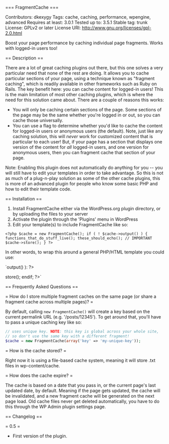 === FragmentCache ===

Contributors: dkexygy
Tags: cache, caching, performance, wpengine, advanced
Requires at least: 3.0.1
Tested up to: 3.5.1
Stable tag: trunk
License: GPLv2 or later
License URI: http://www.gnu.org/licenses/gpl-2.0.html

Boost your page performance by caching individual page fragments. Works with logged-in users too! 

== Description ==

There are a lot of great caching plugins out there, but this one solves a very particular need that none of the rest are doing. It allows you to cache particular sections of your page, using a technique known as "fragment caching", which is readily available in other frameworks such as Ruby on Rails. The key benefit here: you can cache content for logged-in users! This is the main limitation of most other caching plugins, which is where the need for this solution came about. There are a couple of reasons this works:

* You will only be caching certain sections of the page. Some sections of the page may be the same whether you're logged in or out, so you can cache those universally.
* You can use a flag to determine whether you'd like to cache the content for logged-in users or anonymous users (the default). Note, just like any caching solution, this will _never_ work for customized content that is particular to each user! But, if your page has a section that displays one version of the content for _all_ logged-in users, and one version for anonymous users, then you can fragment cache that section of your page. 

Note: Enabling this plugin does not automatically do anything for you -- you will still have to edit your templates in order to take advantage. So this is not as much of a plug-n-play solution as some of the other cache plugins, this is more of an advanced plugin for people who know some basic PHP and how to edit their template code.


== Installation ==

1. Install FragmentCache either via the WordPress.org plugin directory, or by uploading the files to your server
1. Activate the plugin through the 'Plugins' menu in WordPress
1. Edit your template(s) to include FragmentCache like so:


`<?php
$cache = new FragmentCache();
if ( ! $cache->output() ) {     
  functions_that_do_stuff_live();
  these_should_echo();
  // IMPORTANT
  $cache->store();
}
?>`

In other words, to wrap this around a general PHP/HTML template you could use:


`<?php
$cache = new FragmentCache();
if ( ! $cache->output() ):
?>
  <div>
    <?php output_expensive_queries(); ?>
  </div>

<?php
  $cache->store();
endif;
?>`


== Frequently Asked Questions ==

= How do I store multiple fragment caches on the same page (or share a fragment cache across multiple pages)? =

By default, calling `new FragmentCache()` will create a key based on the current permalink URL (e.g. '/posts/12345'). To get around that, you'll have to pass a unique caching key like so:

```php
// uses unique key. NOTE: this key is global across your whole site,
// so don't use the same key with a different fragment!
$cache = new FragmentCache(array('key' => 'my-unique-key')); 
```


= How is the cache stored? =

Right now it is using a file-based cache system, meaning it will store .txt files in wp-content/cache. 

= How does the cache expire? =

The cache is based on a date that you pass in, or the current page's last updated date, by default. Meaning if the page gets updated, the cache will be invalidated, and a new fragment cache will be generated on the next page load. Old cache files never get deleted automatically, you have to do this through the WP Admin plugin settings page. 

== Changelog ==

= 0.5 =
* First version of the plugin.


